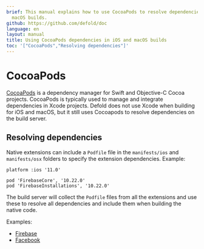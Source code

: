 ```yaml
---
brief: This manual explains how to use CocoaPods to resolve dependencies in iOS and
  macOS builds.
github: https://github.com/defold/doc
language: en
layout: manual
title: Using CocoaPods dependencies in iOS and macOS builds
toc: '["CocoaPods","Resolving dependencies"]'
---
```


# CocoaPods

[CocoaPods](https://cocoapods.org/) is a dependency manager for Swift and Objective-C Cocoa projects. CocoaPods is typically used to manage and integrate dependencies in Xcode projects. Defold does not use Xcode when building for iOS and macOS, but it still uses Cocoapods to resolve dependencies on the build server.


## Resolving dependencies

Native extensions can include a `Podfile` file in the `manifests/ios` and `manifests/osx` folders to specify the extension dependencies. Example:

```
platform :ios '11.0'

pod 'FirebaseCore', '10.22.0'
pod 'FirebaseInstallations', '10.22.0'
```

The build server will collect the `Podfile` files from all the extensions and use these to resolve all dependencies and include them when building the native code.

Examples:

* [Firebase](https://github.com/defold/extension-firebase/blob/master/firebase/manifests/ios/Podfile)
* [Facebook](https://github.com/defold/extension-facebook/blob/master/facebook/manifests/ios/Podfile)